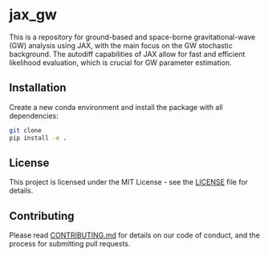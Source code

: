 # jax_gw

This is a repository for ground-based and space-borne gravitational-wave (GW) analysis using JAX, with the main focus on the GW stochastic background. The autodiff capabilities of JAX allow for fast and efficient likelihood evaluation, which is crucial for GW parameter estimation.

## Installation

Create a new conda environment and install the package with all dependencies:

```bash
git clone
pip install -e .
```

## License

This project is licensed under the MIT License - see the [LICENSE](LICENSE) file for details.

## Contributing

Please read [CONTRIBUTING.md](CONTRIBUTING.md) for details on our code of conduct, and the process for submitting pull requests.

